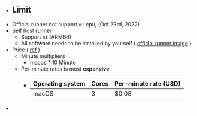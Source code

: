 - ## Limit
- Official runner not support `m1` cpu, (Oct 23rd, 2022)
- Self host runner
	- Support `m1` (ARM64)
	- All software needs to be installed by yourself ( [official runner image](https://github.com/actions/runner-images/blob/main/images/macos/macos-12-Readme.md) )
- Price ( [ref](https://docs.github.com/en/billing/managing-billing-for-github-actions/about-billing-for-github-actions#minute-multipliers) )
	- Minute multipliers
		- macos * 10 Minute
	- Per-minute rates is most **expensive**
		- | Operating system | Cores | Per-minute rate (USD) |
		  | ---- | ---- | ---- |
		  | macOS | 3 | $0.08 |
-